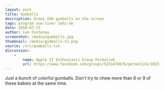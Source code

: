 ```yaml
---
layout: post
title: Gumballs
description: Draws 260 gumballs on the screen
tags: program one-liner 1mhz-ok
date: 2018-07-13
author: Lee Fastenau
screenshot: /media/gumballs.jpg
thumbnail: /media/gumballs-tn.png
source: /src/gumballs.txt
discussion:
    -
        name: Apple II Enthusiasts Group Permalink
        url: https://www.facebook.com/groups/5251478676/permalink/10157704431108677/
---
```


Just a bunch of colorful gumballs. Don't try to chew more than 8 or 9 of these babies at the same time.
